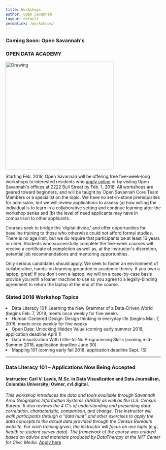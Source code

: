 ```yaml
---
title: Workshops
author: Open Savannah
layout: default
permalink: /workshops/
---
```


### Coming Soon: Open  Savannah's
<h3><strong> OPEN DATA ACADEMY</strong></h3>


 <img src="http://cvlassets.s3.amazonaws.com/open-savannah-workshops.png" alt="Drawing" style="width: 350px;"/>


Starting Feb. 2018, Open Savannah will be offering free five-week-long workshops to interested residents who <a href="https://opensavannah.org/apply-workshops">apply online</a> or by visitng Open Savannah's offices at 2222 Bull Street by Feb. 1, 2018. All workshops are geared toward beginners, and will be taught by Open Savannah Core Team Members or a specialist on the topic. We have no set-in-stone prerequisites for admission, but we will review applications to assess (a) how willing the individual is to learn in a collaborative setting and continue learning after the workshop series and (b) the level of need applicants may have in comparison to other applicants.

Courses seek to bridge the 'digital divide,' and offer opportunities for baseline training to those who otherwise could not afford formal studies. There is no age limit, but we do require that participants be at least 16 years or older. Students who successfully complete the five-week courses will receive a certificate of completion as well as, at the instructor's discretion, potential job recommendations and mentoring opportunities.

Only serious candidates should apply. We seek to foster an environment of collaborative, hands-on learning grounded in academic theory. If you own a laptop, great! If you don't own a laptop, we will on a case-by-case basis provide you with a loaner machine to use so you agree to a legally-binding agreement to return the laptop at the end of the course. 


<h3>Slated 2018 Workshop Topics</h3>
<li>Data Literacy 101: Learning the New Grammar of a Data-Driven World (begins Feb. 7, 2018, meets once weekly for five weeks</li>
<li>Human-Centered Design: Design thinking in everyday life (begins Mar. 7, 2018, meets once weekly for five weeks</li>
<li>Open Data: Unlocking Hidden Value (coming early summer 2018, application deadline April 1)</li>
<li>Data Visualization With Little-to-No Programming Skills (coming mid-Summer 2018, application deadline June 30)</li>
<li>Mapping 101 (coming early fall 2018, application deadline Sept. 15)</li>
<hr>
<h3>Data Literacy 101 – Applications Now Being Accepted</h3>
<h4>Instructor: Carl V. Lewis, M.Sc. in Data Visualization and Data Journalism, Columbia University; Owner, cvl.digital.</h4> 
 <em>This workshop introduces the data and tools available through Savannah Area Geographic Information Systems (SAGIS) as well as the U.S. Census Bureau. It also reviews the 4 C's of understanding and presenting data: correlation, characteristic, comparison, and change. THe instructor will walk participants through a “data hunt” and other exercises to apply the data concepts to the actual data provided through the Census Bureau's website. For each training given, the instructor will focus on one topic (e.g., health or student survey data). The framework of the course was created based on advice and materials produced by DataTherapy at the MIT Center for Civic Media.</em> <a href="https://opensavannah.org/apply-workshops">Apply here</a>

